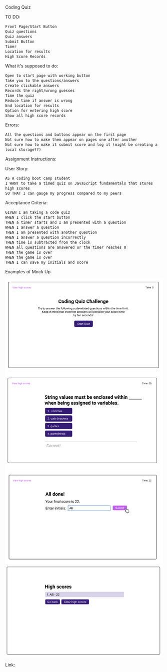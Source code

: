 Coding Quiz

TO DO:

    Front Page/Start Button
    Quiz questions
    Quiz answers
    Submit Button
    Timer
    Location for results
    High Score Records

What it's supposed to do:

    Open to start page with working button
    Take you to the questions/answers
    Create clickable answers
    Records the right/wrong guesses
    Time the quiz
    Reduce time if answer is wrong
    End location for results
    Option for entering high score
    Show all high score records

Errors:

    All the questions and buttons appear on the first page
    Not sure how to make them appear on pages one after another
    Not sure how to make it submit score and log it (might be creating a local storage??)

Assignment Instructions:

User Story:

    AS A coding boot camp student
    I WANT to take a timed quiz on JavaScript fundamentals that stores high scores
    SO THAT I can gauge my progress compared to my peers


Acceptance Criteria:

    GIVEN I am taking a code quiz
    WHEN I click the start button
    THEN a timer starts and I am presented with a question
    WHEN I answer a question
    THEN I am presented with another question
    WHEN I answer a question incorrectly
    THEN time is subtracted from the clock
    WHEN all questions are answered or the timer reaches 0
    THEN the game is over
    WHEN the game is over
    THEN I can save my initials and score

Examples of Mock Up

<img src="./assets/images/quiz 1.PNG">
<img src="./assets/images/quiz 2.PNG">
<img src="./assets/images/quiz 3.PNG">
<img src="./assets/images/quiz 4.PNG">

Link: